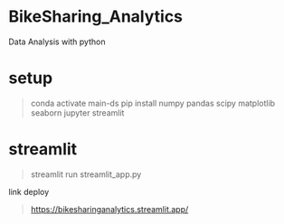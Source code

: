 # BikeSharing_Analytics
Data Analysis with python

# setup
>conda activate main-ds
>pip install numpy pandas scipy matplotlib seaborn jupyter streamlit

# streamlit
>streamlit run streamlit_app.py

link deploy
>https://bikesharinganalytics.streamlit.app/
